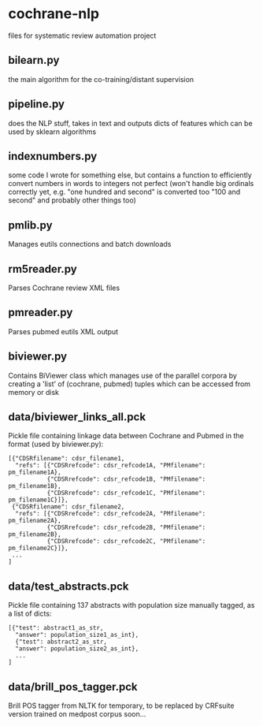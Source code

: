 cochrane-nlp
============

files for systematic review automation project

bilearn.py
----------
the main algorithm for the co-training/distant supervision

pipeline.py
-----------
does the NLP stuff, takes in text and outputs dicts of features
which can be used by sklearn algorithms

indexnumbers.py
---------------
some code I wrote for something else, but contains a function
to efficiently convert numbers in words to integers
not perfect (won't handle big ordinals correctly yet, e.g. "one hundred and second" is converted too "100 and second" and probably other things too)

pmlib.py
--------
Manages eutils connections and batch downloads

rm5reader.py
------------
Parses Cochrane review XML files

pmreader.py
-----------
Parses pubmed eutils XML output

biviewer.py
-----------
Contains BiViewer class which manages use of the parallel corpora
by creating a 'list' of (cochrane, pubmed) tuples
which can be accessed from memory or disk

data/biviewer\_links\_all.pck
-----------------------------
Pickle file containing linkage data between Cochrane and Pubmed
in the format (used by biviewer.py):

    [{"CDSRfilename": cdsr_filename1,
      "refs": [{"CDSRrefcode": cdsr_refcode1A, "PMfilename": pm_filename1A},
               {"CDSRrefcode": cdsr_refcode1B, "PMfilename": pm_filename1B},
               {"CDSRrefcode": cdsr_refcode1C, "PMfilename": pm_filename1C}]},
     {"CDSRfilename": cdsr_filename2,
      "refs": [{"CDSRrefcode": cdsr_refcode2A, "PMfilename": pm_filename2A},
               {"CDSRrefcode": cdsr_refcode2B, "PMfilename": pm_filename2B},
               {"CDSRrefcode": cdsr_refcode2C, "PMfilename": pm_filename2C}]},
     ...
    ]

data/test\_abstracts.pck
------------------------
Pickle file containing 137 abstracts with population size manually tagged,
as a list of dicts:

    [{"test": abstract1_as_str,
      "answer": population_size1_as_int},
      {"test": abstract2_as_str,
      "answer": population_size2_as_int},
      ...
    ]

data/brill\_pos\_tagger.pck
---------------------------
Brill POS tagger from NLTK for temporary, to be replaced by CRFsuite version trained on medpost corpus soon...

